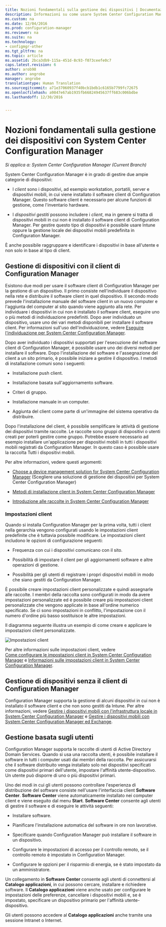 ```yaml
---
title: Nozioni fondamentali sulla gestione dei dispositivi | Documentazione Microsoft
description: Informazioni su come usare System Center Configuration Manager per gestire i dispositivi.
ms.custom: na
ms.date: 12/04/2016
ms.prod: configuration-manager
ms.reviewer: na
ms.suite: na
ms.technology:
- configmgr-other
ms.tgt_pltfrm: na
ms.topic: article
ms.assetid: 2bca3db9-115a-451d-8c93-f073ceefe0c7
caps.latest.revision: 6
author: arob98
ms.author: angrobe
manager: angrobe
translationtype: Human Translation
ms.sourcegitcommit: a71e37060937f40bcb1bdb1c6165b7799fc72675
ms.openlocfilehash: a9847e67ab1935fb66824945637ff683c006bdbe
ms.lasthandoff: 12/30/2016


---
```

# <a name="fundamentals-of-managing-devices-with-system-center-configuration-manager"></a>Nozioni fondamentali sulla gestione dei dispositivi con System Center Configuration Manager

*Si applica a: System Center Configuration Manager (Current Branch)*

System Center Configuration Manager è in grado di gestire due ampie categorie di dispositivi:

-   I *client* sono i dispositivi, ad esempio workstation, portatili, server e dispositivi mobili, in cui viene installato il software client di Configuration Manager. Questo software client è necessario per alcune funzioni di gestione, come l'inventario hardware.  

-   I *dispositivi gestiti* possono includere i *client*, ma in genere si tratta di dispositivi mobili in cui non è installato il software client di Configuration Manager. Per gestire questo tipo di dispositivi è possibile usare Intune oppure la gestione locale dei dispositivi mobili predefinita in Configuration Manager.

È anche possibile raggruppare e identificare i dispositivi in base all'utente e non solo in base al tipo di client.

## <a name="managing-devices-with-the-configuration-manager-client"></a>Gestione di dispositivi con il client di Configuration Manager

Esistono due modi per usare il software client di Configuration Manager per la gestione di un dispositivo. Il primo consiste nell'individuare il dispositivo nella rete e distribuire il software client in quel dispositivo. Il secondo modo prevede l'installazione manuale del software client in un nuovo computer e l'aggiunta del computer al sito quando viene aggiunto alla rete. Per individuare i dispositivi in cui non è installato il software client, eseguire uno o più metodi di individuazione predefiniti. Dopo aver individuato un dispositivo, usare uno dei vari metodi disponibili per installare il software client. Per informazioni sull'uso dell'individuazione, vedere [Eseguire l'individuazione per System Center Configuration Manager](../../core/servers/deploy/configure/run-discovery.md).  

 Dopo aver individuato i dispositivi supportati per l'esecuzione del software client di Configuration Manager, è possibile usare uno dei diversi metodi per installare il software. Dopo l'installazione del software e l'assegnazione del client a un sito primario, è possibile iniziare a gestire il dispositivo.  I metodi di installazione comuni sono i seguenti:

 - Installazione push client.

 - Installazione basata sull'aggiornamento software.

 - Criteri di gruppo.

 - Installazione manuale in un computer.
 - Aggiunta del client come parte di un'immagine del sistema operativo da distribuire.  


 Dopo l'installazione del client, è possibile semplificare le attività di gestione dei dispositivi tramite raccolte. Le raccolte sono gruppi di dispositivi o utenti creati per poterli gestire come gruppo. Potrebbe essere necessario ad esempio installare un'applicazione per dispositivi mobili in tutti i dispositivi mobili registrati da Configuration Manager. In questo caso è possibile usare la raccolta Tutti i dispositivi mobili.  

 Per altre informazioni, vedere questi argomenti:  

-   [Choose a device management solution for System Center Configuration Manager](../../core/plan-design/choose-a-device-management-solution.md) (Scegliere una soluzione di gestione dei dispositivi per System Center Configuration Manager)  

-   [Metodi di installazione client in System Center Configuration Manager](../../core/clients/deploy/plan/client-installation-methods.md)  

-   [Introduzione alle raccolte in System Center Configuration Manager](../../core/clients/manage/collections/introduction-to-collections.md)  

### <a name="client-settings"></a>Impostazioni client  
 Quando si installa Configuration Manager per la prima volta, tutti i client nella gerarchia vengono configurati usando le impostazioni client predefinite che è tuttavia possibile modificare. Le impostazioni client includono le opzioni di configurazione seguenti:

 -  Frequenza con cui i dispositivi comunicano con il sito.

 -  Possibilità di impostare il client per gli aggiornamenti software e altre operazioni di gestione.

 -  Possibilità per gli utenti di registrare i propri dispositivi mobili in modo che siano gestiti da Configuration Manager.  

È possibile creare impostazioni client personalizzate e quindi assegnarle alle raccolte.  I membri della raccolta sono configurati in modo da avere impostazioni personalizzate ed è possibile creare più impostazioni client personalizzate che vengono applicate in base all'ordine numerico specificato.  Se ci sono impostazioni in conflitto, l'impostazione con il numero d'ordine più basso sostituisce le altre impostazioni.  

Il diagramma seguente illustra un esempio di come creare e applicare le impostazioni client personalizzate.  

 ![Impostazioni client](media/ClientSettings.gif)  

 Per altre informazioni sulle impostazioni client, vedere  
                [Come configurare le impostazioni client in System Center Configuration Manager](../../core/clients/deploy/configure-client-settings.md) e [Informazioni sulle impostazioni client in System Center Configuration Manager](../../core/clients/deploy/about-client-settings.md).

## <a name="managing-devices-without-the-configuration-manager-client"></a>Gestione di dispositivi senza il client di Configuration Manager  
 Configuration Manager supporta la gestione di alcuni dispositivi in cui non è installato il software client e che non sono gestiti da Intune. Per altre informazioni, vedere [Gestire i dispositivi mobili con l'infrastruttura locale in System Center Configuration Manager](../../mdm/understand/manage-mobile-devices-with-on-premises-infrastructure.md) e [Gestire i dispositivi mobili con System Center Configuration Manager ed Exchange](../../mdm/deploy-use/manage-mobile-devices-with-exchange-activesync.md).  

## <a name="user-based-management"></a>Gestione basata sugli utenti  
 Configuration Manager supporta le raccolte di utenti di Active Directory Domain Services. Quando si usa una raccolta utenti, è possibile installare il software in tutti i computer usati dai membri della raccolta. Per assicurarsi che il software distribuito venga installato solo nei dispositivi specificati come dispositivi primari dell'utente, impostare l'affinità utente-dispositivo. Un utente può disporre di uno o più dispositivi primari.  

 Uno dei modi in cui gli utenti possono controllare l'esperienza di distribuzione del software consiste nell'usare l'interfaccia client **Software Center**. **Software Center** viene automaticamente installato nei computer client e viene eseguito dal menu **Start**. **Software Center** consente agli utenti di gestire il software e di eseguire le attività seguenti:  

-   Installare software.  

-   Pianificare l'installazione automatica del software in ore non lavorative.  

-   Specificare quando Configuration Manager può installare il software in un dispositivo.  

-   Configurare le impostazioni di accesso per il controllo remoto, se il controllo remoto è impostato in Configuration Manager.  

-   Configurare le opzioni per il risparmio di energia, se è stato impostato da un amministratore.  


 Un collegamento in **Software Center** consente agli utenti di connettersi al **Catalogo applicazioni**, in cui possono cercare, installare e richiedere software. Il **Catalogo applicazioni** viene anche usato per configurare le impostazioni delle preferenze, cancellare i dispositivi mobili e, se è impostato, specificare un dispositivo primario per l'affinità utente-dispositivo.   

 Gli utenti possono accedere al **Catalogo applicazioni** anche tramite una sessione Intranet o Internet.  

